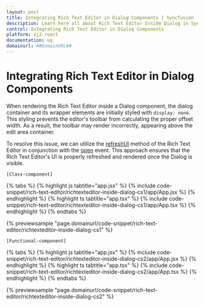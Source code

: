 ```yaml
---
layout: post
title: Integrating Rich Text Editor in Dialog Components | Syncfusion
description: Learn here all about Rich Text Editor Inside Dialog in Syncfusion React Rich text editor component of Syncfusion Essential JS 2 and more.
control: Integrating Rich Text Editor in Dialog Components
platform: ej2-react
documentation: ug
domainurl: ##DomainURL##
---
```


# Integrating Rich Text Editor in Dialog Components

When rendering the Rich Text Editor inside a Dialog component, the dialog container and its wrapper elements are initially styled with `display: none`. This styling prevents the editor's toolbar from calculating the proper offset width. As a result, the toolbar may render incorrectly, appearing above the edit area container.

To resolve this issue, we can utilize the [refreshUI](https://ej2.syncfusion.com/react/documentation/api/rich-text-editor/#refreshui) method of the Rich Text Editor in conjunction with the [open](https://ej2.syncfusion.com/react/documentation/api/dialog#open) event. This approach ensures that the Rich Text Editor's UI is properly refreshed and rendered once the Dialog is visible.

`[Class-component]`

{% tabs %}
{% highlight js tabtitle="app.jsx" %}
{% include code-snippet/rich-text-editor/richtexteditor-inside-dialog-cs1/app/App.jsx %}
{% endhighlight %}
{% highlight ts tabtitle="app.tsx" %}
{% include code-snippet/rich-text-editor/richtexteditor-inside-dialog-cs1/app/App.tsx %}
{% endhighlight %}
{% endtabs %}

 {% previewsample "page.domainurl/code-snippet/rich-text-editor/richtexteditor-inside-dialog-cs1" %}

`[Functional-component]`

{% tabs %}
{% highlight js tabtitle="app.jsx" %}
{% include code-snippet/rich-text-editor/richtexteditor-inside-dialog-cs2/app/App.jsx %}
{% endhighlight %}
{% highlight ts tabtitle="app.tsx" %}
{% include code-snippet/rich-text-editor/richtexteditor-inside-dialog-cs2/app/App.tsx %}
{% endhighlight %}
{% endtabs %}

 {% previewsample "page.domainurl/code-snippet/rich-text-editor/richtexteditor-inside-dialog-cs2" %}